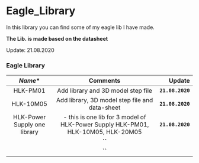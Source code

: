 # Eagle_Library

In this library you can find some of my eagle lib I have made.

**The Lib. is made based on the datasheet**

Update: 21.08.2020

### Eagle Library <a name="id3"></a>

*Name** | **Comments** | **Update** 
:------: | :------: | -----------:
HLK-PM01 | Add library and 3D model step file |**`21.08.2020`**
HLK-10M05 |  Add library, 3D model step file and data-sheet| **`21.08.2020`**
HLK-Power Supply one library | - this is one lib for 3 model of HLK-Power Supply HLK-PM01, HLK-10M05, HLK-20M05  | **`21.08.2020`**
 |  |**``**
 |  | **``**



